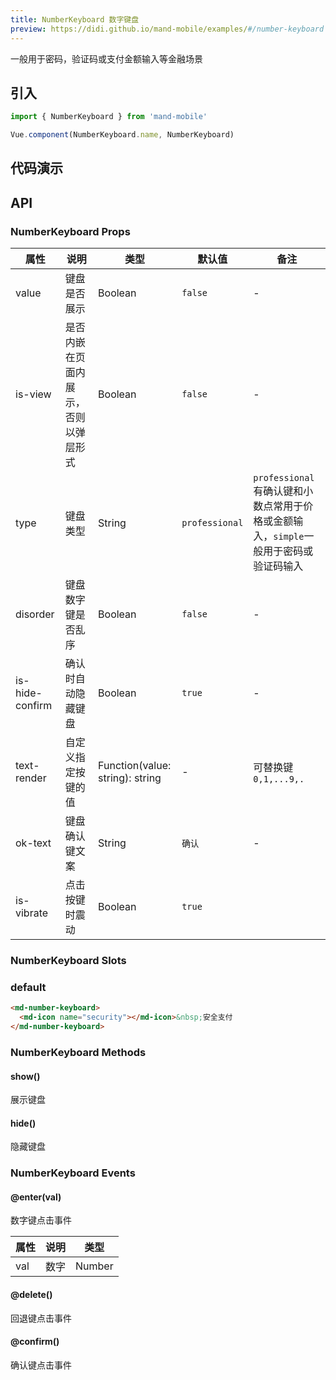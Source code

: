 ```yaml
---
title: NumberKeyboard 数字键盘
preview: https://didi.github.io/mand-mobile/examples/#/number-keyboard
---
```


一般用于密码，验证码或支付金额输入等金融场景

## 引入

```javascript
import { NumberKeyboard } from 'mand-mobile'

Vue.component(NumberKeyboard.name, NumberKeyboard)
```

## 代码演示
<!-- DEMO -->


## API

### NumberKeyboard Props
|属性 | 说明 | 类型 | 默认值| 备注|
|----|-----|------|------|------|
|value|键盘是否展示|Boolean|`false`|-|
|is-view|是否内嵌在页面内展示，否则以弹层形式|Boolean|`false`|-|
|type|键盘类型|String|`professional`|`professional`有确认键和小数点常用于价格或金额输入，`simple`一般用于密码或验证码输入|
|disorder|键盘数字键是否乱序|Boolean|`false`| -|
|is-hide-confirm|确认时自动隐藏键盘|Boolean|`true`| -|
|text-render|自定义指定按键的值|Function(value: string): string|-|可替换键`0,1,...9,.`|
|ok-text|键盘确认键文案|String|`确认`|-|
|is-vibrate |点击按键时震动|Boolean|`true`| |

### NumberKeyboard Slots

### default

```html
<md-number-keyboard>
  <md-icon name="security"></md-icon>&nbsp;安全支付
</md-number-keyboard>
```

### NumberKeyboard Methods

#### show()
展示键盘

#### hide()
隐藏键盘

### NumberKeyboard Events

#### @enter(val)
数字键点击事件

属性 | 说明 | 类型
----|-----|------
val     | 数字 | Number

#### @delete()
回退键点击事件

#### @confirm()
确认键点击事件
